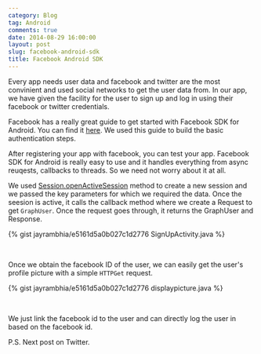 ```yaml
---
category: Blog
tag: Android
comments: true
date: 2014-08-29 16:00:00
layout: post
slug: facebook-android-sdk
title: Facebook Android SDK
---
```


Every app needs user data and facebook and twitter are the most convinient and used social networks to get the user data from. In our app, we have given the facility for the user to sign up and log in using their facebook or twitter credentials.

Facebook has a really great guide to get started with Facebook SDK for Android. You can find it [here](https://developers.facebook.com/docs/android/getting-started). We used this guide to build the basic authentication steps.

After registering your app with facebook, you can test your app. Facebook SDK for Android is really easy to use and it handles everything from async reuqests, callbacks to threads. So we need not worry about it at all.

We used [Session.openActiveSession](https://developers.facebook.com/docs/reference/android/3.0/class/Session/#openActiveSession) method to create a new session and we passed the key parameters for which we required the data. Once the seesion is active, it calls the callback method where we create a Request to get `GraphUser`. Once the request goes through, it returns the GraphUser and Response.

{% gist jayrambhia/e5161d5a0b027c1d2776 SignUpActivity.java %}

<br/>

Once we obtain the facebook ID of the user, we can easily get the user's profile picture with a simple `HTTPGet` request.

{% gist jayrambhia/e5161d5a0b027c1d2776 displaypicture.java %}

<br/>

We just link the facebook id to the user and can directly log the user in based on the facebook id.

P.S. Next post on Twitter.